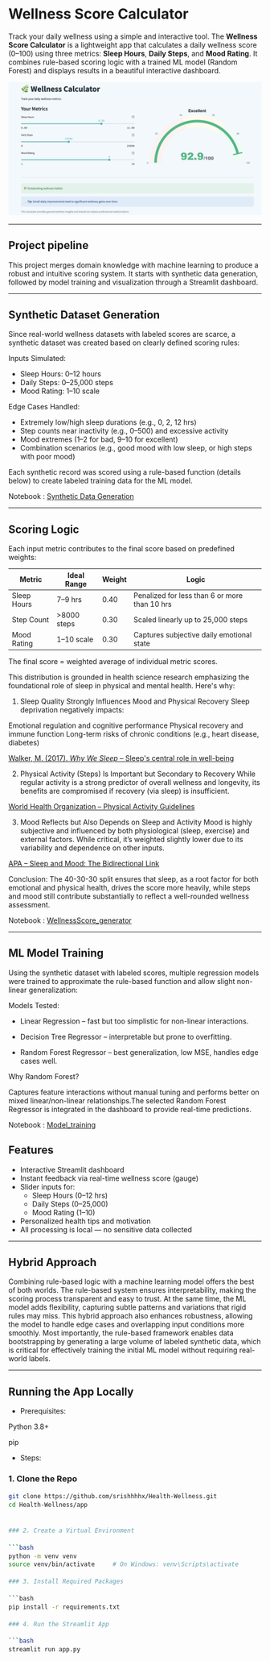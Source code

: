 # Wellness Score Calculator

Track your daily wellness using a simple and interactive tool. The **Wellness Score Calculator** is a lightweight app that calculates a daily wellness score (0–100) using three metrics: **Sleep Hours**, **Daily Steps**, and **Mood Rating**. It combines rule-based scoring logic with a trained ML model (Random Forest) and displays results in a beautiful interactive dashboard.

![Wellness Dashboard](app/assets/dashboard.png)

---

## Project pipeline

This project merges domain knowledge with machine learning to produce a robust and intuitive scoring system. It starts with synthetic data generation, followed by model training and visualization through a Streamlit dashboard.

---

## Synthetic Dataset Generation

Since real-world wellness datasets with labeled scores are scarce, a synthetic dataset was created based on clearly defined scoring rules:

Inputs Simulated:

- Sleep Hours: 0–12 hours
- Daily Steps: 0–25,000 steps
- Mood Rating: 1–10 scale

Edge Cases Handled:

- Extremely low/high sleep durations (e.g., 0, 2, 12 hrs)
- Step counts near inactivity (e.g., 0–500) and excessive activity
- Mood extremes (1–2 for bad, 9–10 for excellent)
- Combination scenarios (e.g., good mood with low sleep, or high steps with poor mood)

Each synthetic record was scored using a rule-based function (details below) to create labeled training data for the ML model.

Notebook : [Synthetic Data Generation](notebooks/synthetic_data.ipynb)

---

## Scoring Logic

Each input metric contributes to the final score based on predefined weights:

| Metric       | Ideal Range     | Weight   | Logic                                                             |
|--------------|------------------|---------|-------------------------------------------------------------------|
| Sleep Hours  | 7–9 hrs          | 0.40    | Penalized for less than 6 or more than 10 hrs                     |
| Step Count   | >8000 steps      | 0.30    | Scaled linearly up to 25,000 steps                                |
| Mood Rating  | 1–10 scale       | 0.30    | Captures subjective daily emotional state                         |

The final score = weighted average of individual metric scores.  

This distribution is grounded in health science research emphasizing the foundational role of sleep in physical and mental health. Here's why:

1. Sleep Quality Strongly Influences Mood and Physical Recovery
Sleep deprivation negatively impacts:

Emotional regulation and cognitive performance
Physical recovery and immune function
Long-term risks of chronic conditions (e.g., heart disease, diabetes)


[Walker, M. (2017). *Why We Sleep* – Sleep's central role in well-being](https://www.ncbi.nlm.nih.gov/pmc/articles/PMC2656292/)

2. Physical Activity (Steps) Is Important but Secondary to Recovery
While regular activity is a strong predictor of overall wellness and longevity, its benefits are compromised if recovery (via sleep) is insufficient.

[World Health Organization – Physical Activity Guidelines](https://www.who.int/news-room/fact-sheets/detail/physical-activity)  

3. Mood Reflects but Also Depends on Sleep and Activity
Mood is highly subjective and influenced by both physiological (sleep, exercise) and external factors. While critical, it’s weighted slightly lower due to its variability and dependence on other inputs.

[APA – Sleep and Mood: The Bidirectional Link](https://www.apa.org/news/press/releases/stress/2013/sleep)

Conclusion: The 40-30-30 split ensures that sleep, as a root factor for both emotional and physical health, drives the score more heavily, while steps and mood still contribute substantially to reflect a well-rounded wellness assessment.

Notebook : [WellnessScore_generator](notebooks/WellnessScore_generator.ipynb)

---

## ML Model Training

Using the synthetic dataset with labeled scores, multiple regression models were trained to approximate the rule-based function and allow slight non-linear generalization:

Models Tested:

- Linear Regression – fast but too simplistic for non-linear interactions.

- Decision Tree Regressor – interpretable but prone to overfitting.

- Random Forest Regressor – best generalization, low MSE, handles edge cases well.

Why Random Forest?

Captures feature interactions without manual tuning and performs better on mixed linear/non-linear relationships.The selected Random Forest Regressor is integrated in the dashboard to provide real-time predictions.

Notebook : [Model_training](notebooks/Model_training.ipynb)


## Features

- Interactive Streamlit dashboard
- Instant feedback via real-time wellness score (gauge)
- Slider inputs for:
  - Sleep Hours (0–12 hrs)
  - Daily Steps (0–25,000)
  - Mood Rating (1–10)
- Personalized health tips and motivation
- All processing is local — no sensitive data collected

---

## Hybrid Approach 

Combining rule-based logic with a machine learning model offers the best of both worlds. The rule-based system ensures interpretability, making the scoring process transparent and easy to trust. At the same time, the ML model adds flexibility, capturing subtle patterns and variations that rigid rules may miss. This hybrid approach also enhances robustness, allowing the model to handle edge cases and overlapping input conditions more smoothly. Most importantly, the rule-based framework enables data bootstrapping by generating a large volume of labeled synthetic data, which is critical for effectively training the initial ML model without requiring real-world labels.

--- 

## Running the App Locally

- Prerequisites:


Python 3.8+

pip


- Steps:

### 1. Clone the Repo


```bash
git clone https://github.com/srishhhhx/Health-Wellness.git
cd Health-Wellness/app


### 2. Create a Virtual Environment

```bash
python -m venv venv
source venv/bin/activate     # On Windows: venv\Scripts\activate

### 3. Install Required Packages

```bash
pip install -r requirements.txt

### 4. Run the Streamlit App

```bash
streamlit run app.py
